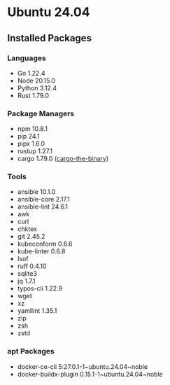 # Ubuntu 24.04

## Installed Packages

### Languages

- Go 1.22.4
- Node 20.15.0
- Python 3.12.4
- Rust 1.79.0

### Package Managers

- npm 10.8.1
- pip 24.1
- pipx 1.6.0
- rustup 1.27.1
- cargo 1.79.0 ([cargo-the-binary](https://github.com/rust-lang/cargo/blob/master/src/cargo/version.rs))

### Tools

- ansible 10.1.0
- ansible-core 2.17.1
- ansible-lint 24.6.1
- awk
- curl
- chktex
- git 2.45.2
- kubeconform 0.6.6
- kube-linter 0.6.8
- lsof
- ruff 0.4.10
- sqlite3
- jq 1.7.1
- typos-cli 1.22.9
- wget
- xz
- yamllint 1.35.1
- zip
- zsh
- zstd

### apt Packages

- docker-ce-cli 5:27.0.1-1\~ubuntu.24.04\~noble
- docker-buildx-plugin 0.15.1-1\~ubuntu.24.04\~noble
